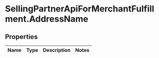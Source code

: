# SellingPartnerApiForMerchantFulfillment.AddressName

## Properties
Name | Type | Description | Notes
------------ | ------------- | ------------- | -------------



